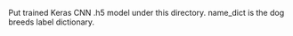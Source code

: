 Put trained Keras CNN .h5 model under this directory.
name_dict is the dog breeds label dictionary.
